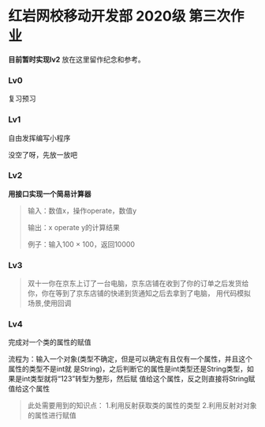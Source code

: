 # 红岩网校移动开发部 2020级 第三次作业

**目前暂时实现lv2**
放在这里留作纪念和参考。

### **Lv0**

复习预习

### **Lv1**

自由发挥编写小程序

没空了呀，先放一放吧

### **Lv2**

**用接口实现一个简易计算器**

>输入：数值x，操作operate，数值y
>
>输出：x operate y的计算结果
>
>例子：输入100 × 100，返回10000

### **Lv3**

>双十一你在京东上订了一台电脑，京东店铺在收到了你的订单之后发货给你，你在等到了京东店铺的快递到货通知之后去拿到了电脑，
用代码模拟场景,使用回调

### **Lv4**
完成对一个类的属性的赋值

流程为：输入一个对象(类型不确定，但是可以确定有且仅有一个属性，并且这个属性的类型不是int就
是String)，之后判断它的属性是int类型还是String类型，如果是int类型就将“123”转型为整形，然后赋
值给这个属性，反之则直接将String赋值给这个属性

>此处需要用到的知识点：
>1.利用反射获取类的属性的类型
>2.利用反射对对象的属性进行赋值

